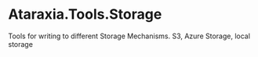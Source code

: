 # Ataraxia.Tools.Storage
Tools for writing to different Storage Mechanisms. S3, Azure Storage, local storage
